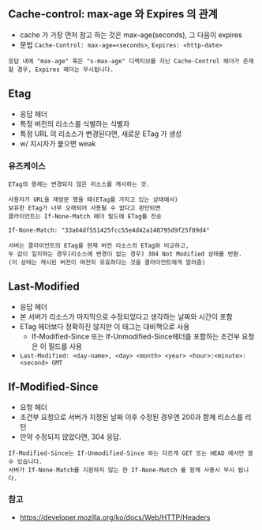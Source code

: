 ## Cache-control: max-age 와 Expires 의 관계
 * cache 가 가장 먼저 참고 하는 것은 max-age(seconds), 그 다음이 expires
 * 문법 `Cache-Control: max-age=<seconds>`, `Expires: <http-date>`
   
`응답 내에 "max-age" 혹은 "s-max-age" 디렉티브를 지닌 Cache-Control 헤더가 존재할 경우, Expires 헤더는 무시됩니다.`

## Etag
 * 응답 헤더
 * 특정 버전의 리소스를 식별하는 식별자
 * 특정 URL 의 리소스가 변경된다면, 새로운 ETag 가 생성
 * w/ 지시자가 붙으면 weak
### 유즈케이스
```
ETag의 용례는 변경되지 않은 리소스를 캐시하는 것.

사용자가 URL을 재방문 했을 때(ETag를 가지고 있는 상태에서)
보유한 ETag가 너무 오래되어 사용될 수 없다고 판단되면
클라이언트는 If-None-Match 헤더 필드에 ETag를 전송

If-None-Match: "33a64df551425fcc55e4d42a148795d9f25f89d4"

서버는 클라이언트의 ETag를 현재 버전 리소스의 ETag와 비교하고,
두 값이 일치하는 경우(리소스에 변경이 없는 경우) 304 Not Modified 상태를 반환.
(이 상태는 캐시된 버전이 여전히 유효하다는 것을 클라이언트에게 알려줌)
```

## Last-Modified
 * 응답 헤더
 * 본 서버가 리소스가 마지막으로 수정되었다고 생각하는 날짜와 시간이 포함
 * ETag 헤더보다 정확하진 않지만 이 태그는 대비책으로 사용
    * If-Modified-Since 또는 If-Unmodified-Since헤더를 포함하는 조건부 요청은 이 필드를 사용
 * `Last-Modified: <day-name>, <day> <month> <year> <hour>:<minute>:<second> GMT`

## If-Modified-Since
 * 요청 헤더
 * 조건부 요청으로 서버가 지정된 날짜 이후 수정된 경우엔 200과 함께 리소스를 리턴
 * 만약 수정되지 않았다면, 304 응답.
```
If-Modified-Since는 If-Unmodified-Since 와는 다르게 GET 또는 HEAD 에서만 쓸수 있습니다.
서버가 If-None-Match를 지원하지 않는 한 If-None-Match 를 함께 사용시 무시 됩니다.
```

### 참고
 * https://developer.mozilla.org/ko/docs/Web/HTTP/Headers
